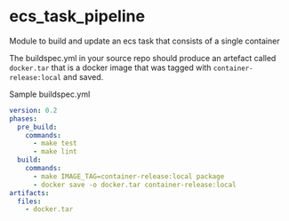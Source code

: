 # ecs\_task\_pipeline

Module to build and update an ecs task that consists of a single container

The buildspec.yml in your source repo should produce an artefact called `docker.tar` that is a docker image
that was tagged with `container-release:local` and saved.

Sample buildspec.yml

```yaml
version: 0.2
phases:
  pre_build:
    commands:
      - make test
      - make lint
  build:
    commands:
      - make IMAGE_TAG=container-release:local package
      - docker save -o docker.tar container-release:local
artifacts:
  files:
    - docker.tar
```
